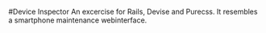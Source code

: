 #Device Inspector
An excercise for Rails, Devise and Purecss.
It resembles a smartphone maintenance webinterface.
